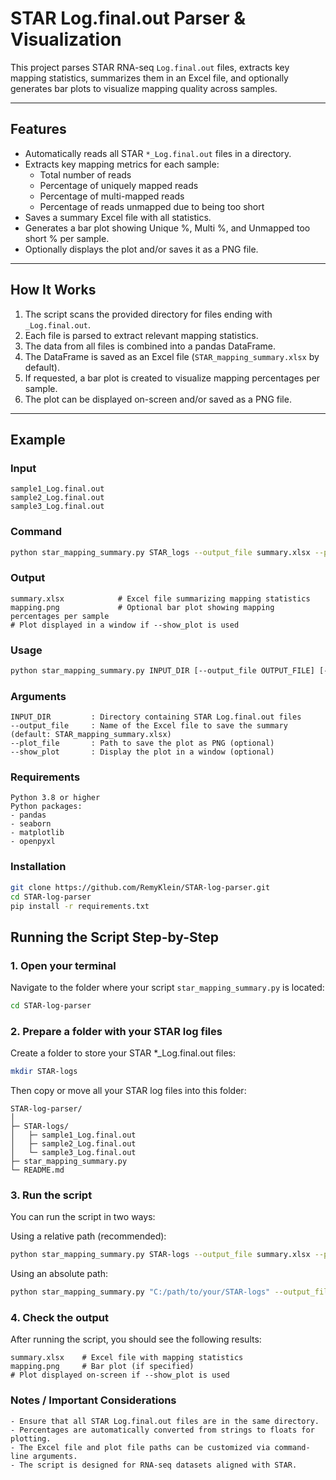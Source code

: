 # STAR Log.final.out Parser & Visualization

This project parses STAR RNA-seq `Log.final.out` files, extracts key mapping statistics, summarizes them in an Excel file, and optionally generates bar plots to visualize mapping quality across samples.

---

## Features

- Automatically reads all STAR `*_Log.final.out` files in a directory.
- Extracts key mapping metrics for each sample:
  - Total number of reads
  - Percentage of uniquely mapped reads
  - Percentage of multi-mapped reads
  - Percentage of reads unmapped due to being too short
- Saves a summary Excel file with all statistics.
- Generates a bar plot showing Unique %, Multi %, and Unmapped too short % per sample.
- Optionally displays the plot and/or saves it as a PNG file.

---

## How It Works

1. The script scans the provided directory for files ending with `_Log.final.out`.
2. Each file is parsed to extract relevant mapping statistics.
3. The data from all files is combined into a pandas DataFrame.
4. The DataFrame is saved as an Excel file (`STAR_mapping_summary.xlsx` by default).
5. If requested, a bar plot is created to visualize mapping percentages per sample.
6. The plot can be displayed on-screen and/or saved as a PNG file.

---

## Example

### Input
```text
sample1_Log.final.out
sample2_Log.final.out
sample3_Log.final.out
```

### Command
```bash
python star_mapping_summary.py STAR_logs --output_file summary.xlsx --plot_file mapping.png --show_plot
``` 

### Output
```text
summary.xlsx            # Excel file summarizing mapping statistics
mapping.png             # Optional bar plot showing mapping percentages per sample
# Plot displayed in a window if --show_plot is used
```

### Usage
```bash
python star_mapping_summary.py INPUT_DIR [--output_file OUTPUT_FILE] [--plot_file PLOT_FILE] [--show_plot]
```

### Arguments
```text
INPUT_DIR         : Directory containing STAR Log.final.out files
--output_file     : Name of the Excel file to save the summary (default: STAR_mapping_summary.xlsx)
--plot_file       : Path to save the plot as PNG (optional)
--show_plot       : Display the plot in a window (optional)
```

### Requirements
```text
Python 3.8 or higher
Python packages:
- pandas
- seaborn
- matplotlib
- openpyxl
```

### Installation
```bash
git clone https://github.com/RemyKlein/STAR-log-parser.git
cd STAR-log-parser
pip install -r requirements.txt
```

## Running the Script Step-by-Step

### 1. Open your terminal
Navigate to the folder where your script `star_mapping_summary.py` is located:

```bash
cd STAR-log-parser
```

### 2. Prepare a folder with your STAR log files
Create a folder to store your STAR *_Log.final.out files:

```bash
mkdir STAR-logs
```

Then copy or move all your STAR log files into this folder:
```text
STAR-log-parser/
│
├─ STAR-logs/
│   ├─ sample1_Log.final.out
│   ├─ sample2_Log.final.out
│   └─ sample3_Log.final.out
├─ star_mapping_summary.py
└─ README.md
```

### 3. Run the script

You can run the script in two ways:

Using a relative path (recommended):
```bash
python star_mapping_summary.py STAR-logs --output_file summary.xlsx --plot_file mapping.png --show_plot
```

Using an absolute path:
```bash
python star_mapping_summary.py "C:/path/to/your/STAR-logs" --output_file summary.xlsx --plot_file mapping.png --show_plot
```

### 4. Check the output

After running the script, you should see the following results:
```text
summary.xlsx    # Excel file with mapping statistics
mapping.png     # Bar plot (if specified)
# Plot displayed on-screen if --show_plot is used
```

### Notes / Important Considerations
```text
- Ensure that all STAR Log.final.out files are in the same directory.
- Percentages are automatically converted from strings to floats for plotting.
- The Excel file and plot file paths can be customized via command-line arguments.
- The script is designed for RNA-seq datasets aligned with STAR.
```